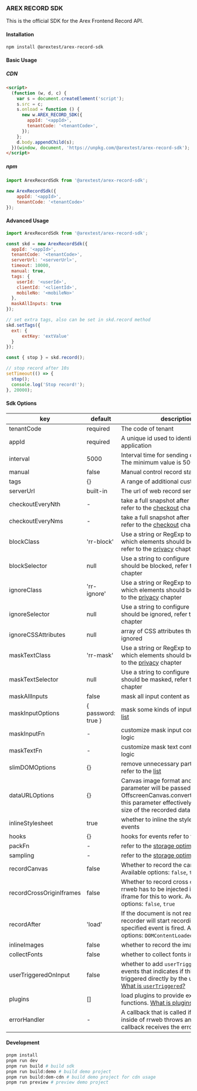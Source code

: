 ### AREX RECORD SDK

This is the official SDK for the Arex Frontend Record API.

#### Installation

```bash
npm install @arextest/arex-record-sdk
```

#### Basic Usage

##### CDN

```html
<script>
  (function (w, d, c) {
    var s = document.createElement('script');
    s.src = c;
    s.onload = function () {
      new w.AREX_RECORD_SDK({
        appId: '<appId>',
        tenantCode: '<tenantCode>',
      });
    };
    d.body.appendChild(s);
  })(window, document, 'https://unpkg.com/@arextest/arex-record-sdk');
</script>
```

##### npm

```javascript
import ArexRecordSdk from '@arextest/arex-record-sdk';

new ArexRecordSdk({
    appId: '<appId>',
    tenantCode: '<tenantCode>'
});
```

#### Advanced Usage

```javascript
import ArexRecordSdk from '@arextest/arex-record-sdk';

const skd = new ArexRecordSdk({
  appId: '<appId>',
  tenantCode: '<tenantCode>',
  serverUrl: '<serverUrl>',
  timeout: 10000,
  manual: true, 
  tags: {
    userId: '<userId>',
    clientId: '<clientId>',
    mobileNo: '<mobileNo>'
  },
  maskAllInputs: true
});

// set extra tags, also can be set in skd.record method
skd.setTags({
  ext: {
      extKey: 'extValue'
  }
});

const { stop } = skd.record();

// stop record after 10s
setTimeout(() => {
  stop();
  console.log('Stop record!');
}, 20000);
```

#### Sdk Options

| key                      | default            | description                                                  |
| ------------------------ |--------------------| ------------------------------------------------------------ |
| tenantCode               | required           | The code of tenant                                           |
| appId                    | required           | A unique id used to identify the application                 |
| interval                 | 5000               | Interval time for sending data to server. The minimum value is 5000 |
| manual                   | false              | Manual control record start and stop                         |
| tags                     | {}                 | A range of additional custom tags                            |
| serverUrl                | built-in           | The url of web record service                                |
| checkoutEveryNth         | -                  | take a full snapshot after every N events refer to the [checkout](https://github.com/rrweb-io/rrweb/blob/master/guide.md#checkout) chapter |
| checkoutEveryNms         | -                  | take a full snapshot after every N ms refer to the [checkout](https://github.com/rrweb-io/rrweb/blob/master/guide.md#checkout) chapter |
| blockClass               | 'rr-block'         | Use a string or RegExp to configure which elements should be blocked, refer to the [privacy](https://github.com/rrweb-io/rrweb/blob/master/guide.md#privacy) chapter |
| blockSelector            | null               | Use a string to configure which selector should be blocked, refer to the [privacy](https://github.com/rrweb-io/rrweb/blob/master/guide.md#privacy) chapter |
| ignoreClass              | 'rr-ignore'        | Use a string or RegExp to configure which elements should be ignored, refer to the [privacy](https://github.com/rrweb-io/rrweb/blob/master/guide.md#privacy) chapter |
| ignoreSelector           | null               | Use a string to configure which selector should be ignored, refer to the [privacy](https://github.com/rrweb-io/rrweb/blob/master/guide.md#privacy) chapter |
| ignoreCSSAttributes      | null               | array of CSS attributes that should be ignored               |
| maskTextClass            | 'rr-mask'          | Use a string or RegExp to configure which elements should be masked, refer to the [privacy](https://github.com/rrweb-io/rrweb/blob/master/guide.md#privacy) chapter |
| maskTextSelector         | null               | Use a string to configure which selector should be masked, refer to the [privacy](https://github.com/rrweb-io/rrweb/blob/master/guide.md#privacy) chapter |
| maskAllInputs            | false              | mask all input content as *                                  |
| maskInputOptions         | { password: true } | mask some kinds of input * refer to the [list](https://github.com/rrweb-io/rrweb/blob/588164aa12f1d94576f89ae0210b98f6e971c895/packages/rrweb-snapshot/src/types.ts#L77-L95) |
| maskInputFn              | -                  | customize mask input content recording logic                 |
| maskTextFn               | -                  | customize mask text content recording logic                  |
| slimDOMOptions           | {}                 | remove unnecessary parts of the DOM refer to the [list](https://github.com/rrweb-io/rrweb/blob/588164aa12f1d94576f89ae0210b98f6e971c895/packages/rrweb-snapshot/src/types.ts#L97-L108) |
| dataURLOptions           | {}                 | Canvas image format and quality ,This parameter will be passed to the OffscreenCanvas.convertToBlob(),Using this parameter effectively reduces the size of the recorded data |
| inlineStylesheet         | true               | whether to inline the stylesheet in the events               |
| hooks                    | {}                 | hooks for events refer to the [list](https://github.com/rrweb-io/rrweb/blob/9488deb6d54a5f04350c063d942da5e96ab74075/src/types.ts#L207) |
| packFn                   | -                  | refer to the [storage optimization recipe](https://github.com/rrweb-io/rrweb/blob/master/docs/recipes/optimize-storage.md) |
| sampling                 | -                  | refer to the [storage optimization recipe](https://github.com/rrweb-io/rrweb/blob/master/docs/recipes/optimize-storage.md) |
| recordCanvas             | false              | Whether to record the canvas element. Available options: `false`, `true` |
| recordCrossOriginIframes | false              | Whether to record cross origin iframes. rrweb has to be injected in each child iframe for this to work. Available options: `false`, `true` |
| recordAfter              | 'load'             | If the document is not ready, then the recorder will start recording after the specified event is fired. Available options: `DOMContentLoaded`, `load` |
| inlineImages             | false              | whether to record the image content                          |
| collectFonts             | false              | whether to collect fonts in the website                      |
| userTriggeredOnInput     | false              | whether to add `userTriggered` on input events that indicates if this event was triggered directly by the user or not. [What is `userTriggered`?](https://github.com/rrweb-io/rrweb/pull/495) |
| plugins                  | []                 | load plugins to provide extended record functions. [What is plugins?](https://github.com/rrweb-io/rrweb/blob/master/docs/recipes/plugin.md) |
| errorHandler             | -                  | A callback that is called if something inside of rrweb throws an error. The callback receives the error as argument. |


#### Development

```bash
pnpm install
pnpm run dev
pnpm run build # build sdk
pnpm run build:demo # build demo project
pnpm run build:dem-cdn # build demo project for cdn usage
pnpm run preview # preview demo project
```

